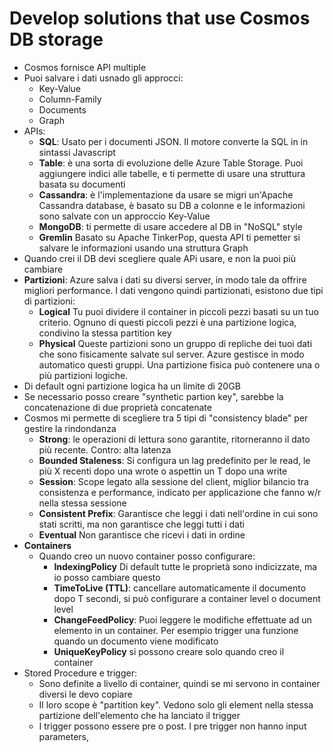 # Develop solutions that use Cosmos DB storage

- Cosmos fornisce API multiple
- Puoi salvare i dati usnado gli approcci:
  - Key-Value
  - Column-Family
  - Documents
  - Graph
- APIs:
  - **SQL**: Usato per i documenti JSON. Il motore converte la SQL in in sintassi Javascript
  - **Table**: è una sorta di evoluzione  delle Azure Table Storage. Puoi aggiungere indici alle tabelle, e ti permette di usare una struttura basata su documenti
  - **Cassandra**: è l'implementazione da usare se migri un'Apache Cassandra database, è basato su DB a colonne e le informazioni sono salvate con un approccio Key-Value
  - **MongoDB**: ti permette di usare accedere al DB in "NoSQL" style
  - **Gremlin** Basato su Apache TinkerPop, questa API ti pemetter si salvare le informazioni usando una struttura Graph
- Quando crei il DB devi scegliere quale APi usare, e non la puoi più cambiare
- **Partizioni**: Azure salva i dati su diversi server, in modo tale da offrire migliori performance. I dati vengono quindi partizionati, esistono due tipi di partizioni:
  - **Logical** Tu puoi dividere il container in piccoli pezzi basati su un tuo criterio. Ognuno di questi piccoli pezzi è una partizione logica, condivino la stessa partition key
  - **Physical** Queste partizioni sono un gruppo di repliche dei tuoi dati che sono fisicamente salvate sul server. Azure gestisce in modo automatico questi gruppi. Una partizione fisica può contenere una o più partizioni logiche.
- Di default ogni partizione logica ha un limite di 20GB
- Se necessario posso creare "synthetic partion key", sarebbe la concatenazione di due proprietà concatenate
- Cosmos mi permette di scegliere tra 5 tipi di "consistency blade" per gestire la rindondanza
  - **Strong**: le operazioni di lettura sono garantite, ritorneranno il dato più recente. Contro: alta latenza
  - **Bounded Staleness**: Si configura un lag predefinito per le read, le più X recenti dopo una wrote o aspettin un T dopo una write
  - **Session**: Scope legato alla sessione del client, miglior bilancio tra consistenza e performance, indicato per applicazione che fanno w/r nella stessa sessione
  - **Consistent Prefix**: Garantisce che leggi i dati nell'ordine in cui sono stati scritti, ma non garantisce che leggi tutti i dati
  - **Eventual** Non garantisce che ricevi i dati in ordine
- **Containers**
  - Quando creo un nuovo container posso configurare:
    - **IndexingPolicy** Di default tutte le proprietà sono indicizzate, ma io posso cambiare questo
    - **TimeToLive (TTL)**: cancellare automaticamente il documento dopo T secondi, si può configurare a container level o document level
    - **ChangeFeedPolicy**: Puoi leggere le modifiche effettuate ad un elemento in un container. Per esempio trigger una funzione quando un documento viene modificato
    - **UniqueKeyPolicy** si possono creare solo quando creo il container
- Stored Procedure e trigger:
  - Sono definite a livello di container, quindi se mi servono in container diversi le devo copiare
  - Il loro scope è "partition key". Vedono solo gli element nella stessa partizione dell'elemento che ha lanciato il trigger
  - I trigger possono essere pre o post. I pre trigger non hanno input parameters, 